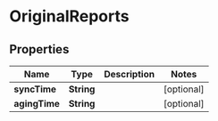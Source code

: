 

# OriginalReports


## Properties

| Name | Type | Description | Notes |
|------------ | ------------- | ------------- | -------------|
|**syncTime** | **String** |  |  [optional] |
|**agingTime** | **String** |  |  [optional] |



